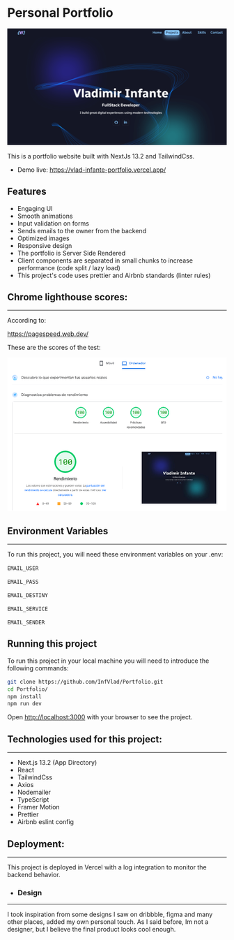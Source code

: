 # Personal Portfolio

![](public/assets/portfolio-home-preview.png)

This is a portfolio website built with NextJs 13.2 and TailwindCss.

- Demo live: https://vlad-infante-portfolio.vercel.app/

## Features

- Engaging UI
- Smooth animations
- Input validation on forms
- Sends emails to the owner from the backend
- Optimized images
- Responsive design
- The portfolio is Server Side Rendered
- Client components are separated in small chunks to increase performance (code split / lazy load)
- This project's code uses prettier and Airbnb standards (linter rules)

## Chrome lighthouse scores:

---
According to:

https://pagespeed.web.dev/

These are the scores of the test:

![](public/assets/desktop-scores.png)

## Environment Variables

---

To run this project, you will need these environment variables on your .env:

`EMAIL_USER`

`EMAIL_PASS`

`EMAIL_DESTINY`

`EMAIL_SERVICE`

`EMAIL_SENDER`

## Running this project

To run this project in your local machine you will need to introduce the following commands:

```bash
git clone https://github.com/InfVlad/Portfolio.git
cd Portfolio/
npm install 
npm run dev
```

Open [http://localhost:3000](http://localhost:3000) with your browser to see the project.

## Technologies used for this project:

---

- Next.js 13.2 (App Directory)
- React
- TailwindCss
- Axios
- Nodemailer
- TypeScript
- Framer Motion
- Prettier
- Airbnb eslint config

## Deployment:

---

This project is deployed in Vercel with a log integration to monitor the backend behavior.

- ### Design

---
I took inspiration from some designs I saw on dribbble, figma and many other places, added my own personal touch. As I said before, Im not a designer, but I believe the final product looks cool enough.
